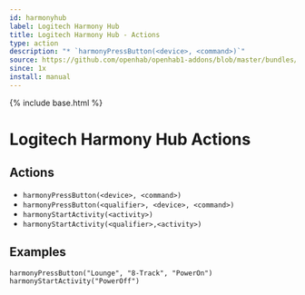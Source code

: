 ```yaml
---
id: harmonyhub
label: Logitech Harmony Hub
title: Logitech Harmony Hub - Actions
type: action
description: "* `harmonyPressButton(<device>, <command>)`"
source: https://github.com/openhab/openhab1-addons/blob/master/bundles/action/org.openhab.action.harmonyhub/README.md
since: 1x
install: manual
---
```


<!-- Attention authors: Do not edit directly. Please add your changes to the appropriate source repository -->

{% include base.html %}

# Logitech Harmony Hub Actions

## Actions

* `harmonyPressButton(<device>, <command>)`
* `harmonyPressButton(<qualifier>, <device>, <command>)`
* `harmonyStartActivity(<activity>)`
* `harmonyStartActivity(<qualifier>,<activity>)`


## Examples

```
harmonyPressButton("Lounge", "8-Track", "PowerOn")
harmonyStartActivity("PowerOff")
```
